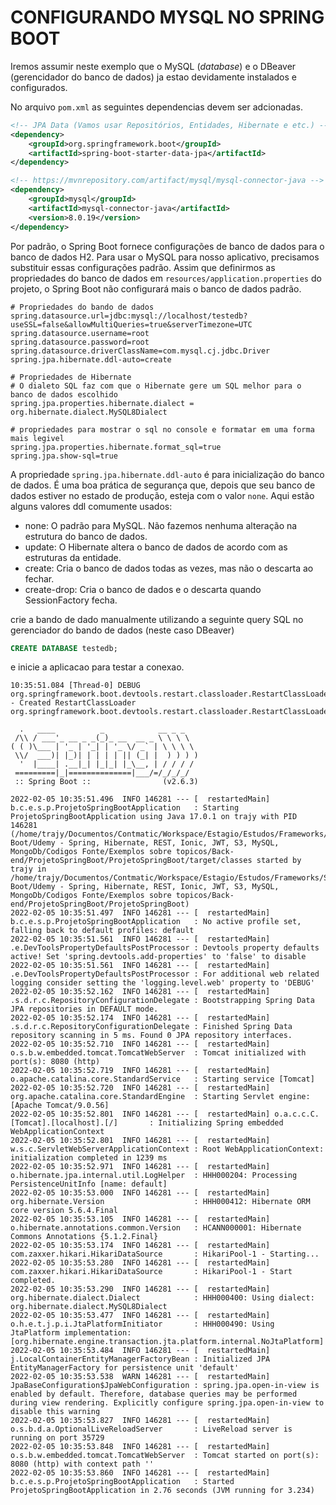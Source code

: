 # __CONFIGURANDO MYSQL NO SPRING BOOT__

Iremos assumir neste exemplo que o MySQL (_database_) e o DBeaver (gerencidador do banco de dados) ja estao devidamente instalados e configurados.

No arquivo `pom.xml` as seguintes dependencias devem ser adcionadas.

```xml
<!-- JPA Data (Vamos usar Repositórios, Entidades, Hibernate e etc.) -->
<dependency>
    <groupId>org.springframework.boot</groupId>
    <artifactId>spring-boot-starter-data-jpa</artifactId>
</dependency>

<!-- https://mvnrepository.com/artifact/mysql/mysql-connector-java -->
<dependency>
    <groupId>mysql</groupId>
    <artifactId>mysql-connector-java</artifactId>
    <version>8.0.19</version>
</dependency>
```
Por padrão, o Spring Boot fornece configurações de banco de dados para o banco de dados H2. Para usar o MySQL para nosso aplicativo, precisamos substituir essas configurações padrão. Assim que definirmos as propriedades do banco de dados em `resources/application.properties` do projeto, o Spring Boot não configurará mais o banco de dados padrão.

```
# Propriedades do bando de dados
spring.datasource.url=jdbc:mysql://localhost/testedb?useSSL=false&allowMultiQueries=true&serverTimezone=UTC
spring.datasource.username=root
spring.datasource.password=root
spring.datasource.driverClassName=com.mysql.cj.jdbc.Driver
spring.jpa.hibernate.ddl-auto=create

# Propriedades de Hibernate
# O dialeto SQL faz com que o Hibernate gere um SQL melhor para o banco de dados escolhido
spring.jpa.properties.hibernate.dialect = org.hibernate.dialect.MySQL8Dialect

# propriedades para mostrar o sql no console e formatar em uma forma mais legivel
spring.jpa.properties.hibernate.format_sql=true
spring.jpa.show-sql=true
```
A propriedade `spring.jpa.hibernate.ddl-auto` é para inicialização do banco de dados. É uma boa prática de segurança que, depois que seu banco de dados estiver no estado de produção, esteja com o valor `none`. Aqui estão alguns valores ddl comumente usados:

- none: O padrão para MySQL. Não fazemos nenhuma alteração na estrutura do banco de dados.
- update: O Hibernate altera o banco de dados de acordo com as estruturas da entidade.
- create: Cria o banco de dados todas as vezes, mas não o descarta ao fechar.
- create-drop: Cria o banco de dados e o descarta quando SessionFactory fecha.

crie a bando de dado manualmente utilizando a seguinte query SQL no gerenciador do bando de dados (neste caso DBeaver)

```SQL
CREATE DATABASE testedb;
```
e inicie a aplicacao para testar a conexao.

```log
10:35:51.084 [Thread-0] DEBUG org.springframework.boot.devtools.restart.classloader.RestartClassLoader - Created RestartClassLoader org.springframework.boot.devtools.restart.classloader.RestartClassLoader@2e6363a3

  .   ____          _            __ _ _
 /\\ / ___'_ __ _ _(_)_ __  __ _ \ \ \ \
( ( )\___ | '_ | '_| | '_ \/ _` | \ \ \ \
 \\/  ___)| |_)| | | | | || (_| |  ) ) ) )
  '  |____| .__|_| |_|_| |_\__, | / / / /
 =========|_|==============|___/=/_/_/_/
 :: Spring Boot ::                (v2.6.3)

2022-02-05 10:35:51.496  INFO 146281 --- [  restartedMain] b.c.e.s.p.ProjetoSpringBootApplication   : Starting ProjetoSpringBootApplication using Java 17.0.1 on trajy with PID 146281 (/home/trajy/Documentos/Contmatic/Workspace/Estagio/Estudos/Frameworks/Spring Boot/Udemy - Spring, Hibernate, REST, Ionic, JWT, S3, MySQL, MongoDb/Codigos Fonte/Exemplos sobre topicos/Back-end/ProjetoSpringBoot/ProjetoSpringBoot/target/classes started by trajy in /home/trajy/Documentos/Contmatic/Workspace/Estagio/Estudos/Frameworks/Spring Boot/Udemy - Spring, Hibernate, REST, Ionic, JWT, S3, MySQL, MongoDb/Codigos Fonte/Exemplos sobre topicos/Back-end/ProjetoSpringBoot/ProjetoSpringBoot)
2022-02-05 10:35:51.497  INFO 146281 --- [  restartedMain] b.c.e.s.p.ProjetoSpringBootApplication   : No active profile set, falling back to default profiles: default
2022-02-05 10:35:51.561  INFO 146281 --- [  restartedMain] .e.DevToolsPropertyDefaultsPostProcessor : Devtools property defaults active! Set 'spring.devtools.add-properties' to 'false' to disable
2022-02-05 10:35:51.561  INFO 146281 --- [  restartedMain] .e.DevToolsPropertyDefaultsPostProcessor : For additional web related logging consider setting the 'logging.level.web' property to 'DEBUG'
2022-02-05 10:35:52.162  INFO 146281 --- [  restartedMain] .s.d.r.c.RepositoryConfigurationDelegate : Bootstrapping Spring Data JPA repositories in DEFAULT mode.
2022-02-05 10:35:52.174  INFO 146281 --- [  restartedMain] .s.d.r.c.RepositoryConfigurationDelegate : Finished Spring Data repository scanning in 5 ms. Found 0 JPA repository interfaces.
2022-02-05 10:35:52.710  INFO 146281 --- [  restartedMain] o.s.b.w.embedded.tomcat.TomcatWebServer  : Tomcat initialized with port(s): 8080 (http)
2022-02-05 10:35:52.719  INFO 146281 --- [  restartedMain] o.apache.catalina.core.StandardService   : Starting service [Tomcat]
2022-02-05 10:35:52.720  INFO 146281 --- [  restartedMain] org.apache.catalina.core.StandardEngine  : Starting Servlet engine: [Apache Tomcat/9.0.56]
2022-02-05 10:35:52.801  INFO 146281 --- [  restartedMain] o.a.c.c.C.[Tomcat].[localhost].[/]       : Initializing Spring embedded WebApplicationContext
2022-02-05 10:35:52.801  INFO 146281 --- [  restartedMain] w.s.c.ServletWebServerApplicationContext : Root WebApplicationContext: initialization completed in 1239 ms
2022-02-05 10:35:52.971  INFO 146281 --- [  restartedMain] o.hibernate.jpa.internal.util.LogHelper  : HHH000204: Processing PersistenceUnitInfo [name: default]
2022-02-05 10:35:53.000  INFO 146281 --- [  restartedMain] org.hibernate.Version                    : HHH000412: Hibernate ORM core version 5.6.4.Final
2022-02-05 10:35:53.105  INFO 146281 --- [  restartedMain] o.hibernate.annotations.common.Version   : HCANN000001: Hibernate Commons Annotations {5.1.2.Final}
2022-02-05 10:35:53.174  INFO 146281 --- [  restartedMain] com.zaxxer.hikari.HikariDataSource       : HikariPool-1 - Starting...
2022-02-05 10:35:53.280  INFO 146281 --- [  restartedMain] com.zaxxer.hikari.HikariDataSource       : HikariPool-1 - Start completed.
2022-02-05 10:35:53.290  INFO 146281 --- [  restartedMain] org.hibernate.dialect.Dialect            : HHH000400: Using dialect: org.hibernate.dialect.MySQL8Dialect
2022-02-05 10:35:53.477  INFO 146281 --- [  restartedMain] o.h.e.t.j.p.i.JtaPlatformInitiator       : HHH000490: Using JtaPlatform implementation: [org.hibernate.engine.transaction.jta.platform.internal.NoJtaPlatform]
2022-02-05 10:35:53.484  INFO 146281 --- [  restartedMain] j.LocalContainerEntityManagerFactoryBean : Initialized JPA EntityManagerFactory for persistence unit 'default'
2022-02-05 10:35:53.538  WARN 146281 --- [  restartedMain] JpaBaseConfiguration$JpaWebConfiguration : spring.jpa.open-in-view is enabled by default. Therefore, database queries may be performed during view rendering. Explicitly configure spring.jpa.open-in-view to disable this warning
2022-02-05 10:35:53.827  INFO 146281 --- [  restartedMain] o.s.b.d.a.OptionalLiveReloadServer       : LiveReload server is running on port 35729
2022-02-05 10:35:53.848  INFO 146281 --- [  restartedMain] o.s.b.w.embedded.tomcat.TomcatWebServer  : Tomcat started on port(s): 8080 (http) with context path ''
2022-02-05 10:35:53.860  INFO 146281 --- [  restartedMain] b.c.e.s.p.ProjetoSpringBootApplication   : Started ProjetoSpringBootApplication in 2.76 seconds (JVM running for 3.234)
```

